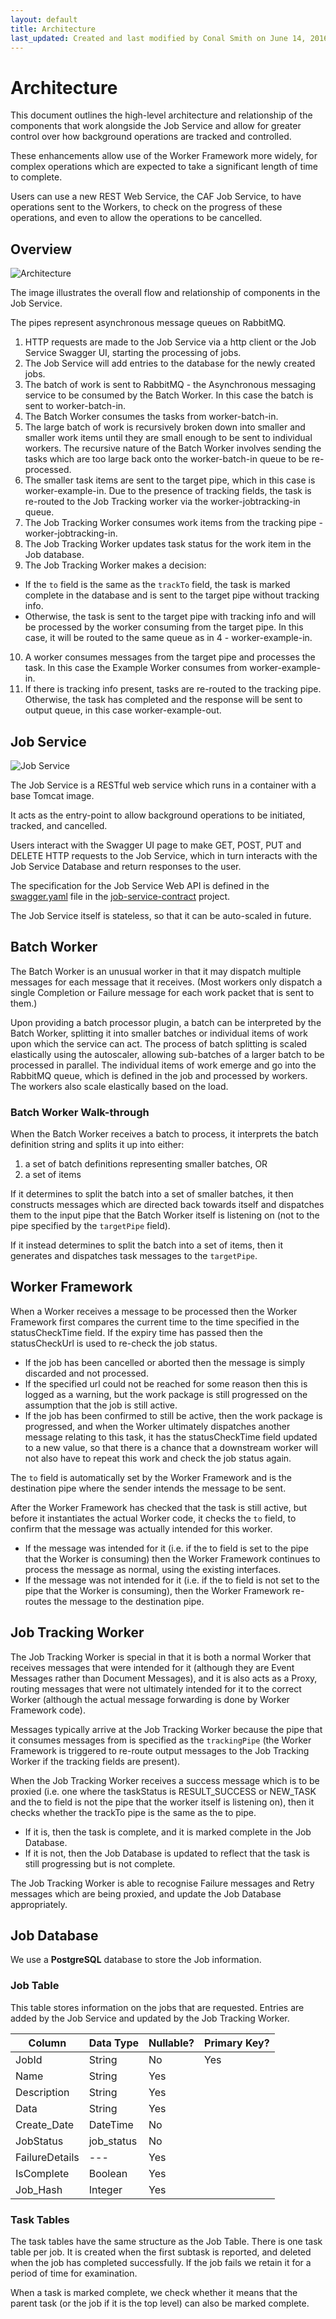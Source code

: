 ```yaml
---
layout: default
title: Architecture
last_updated: Created and last modified by Conal Smith on June 14, 2016
---
```


# Architecture

This document outlines the high-level architecture and relationship of the components that work alongside the Job Service and allow for greater control over how background operations are tracked and controlled.

These enhancements allow use of the Worker Framework more widely, for complex operations which are expected to take a significant length of time to complete.

Users can use a new REST Web Service, the CAF Job Service, to have operations sent to the Workers, to check on the progress of these operations, and even to allow the operations to be cancelled.

## Overview

![Architecture](images/ArchitectureSimple.png)

The image illustrates the overall flow and relationship of components in the Job Service.

The pipes represent asynchronous message queues on RabbitMQ.

1. HTTP requests are made to the Job Service via a http client or the Job Service Swagger UI, starting the processing of jobs.
2. The Job Service will add entries to the database for the newly created jobs.
3. The batch of work is sent to RabbitMQ - the Asynchronous messaging service to be consumed by the Batch Worker. In this case the batch is sent to worker-batch-in.
4. The Batch Worker consumes the tasks from worker-batch-in.
5. The large batch of work is recursively broken down into smaller and smaller work items until they are small enough to be sent to individual workers. The recursive nature of the Batch Worker involves sending the tasks which are too large back onto the worker-batch-in queue to be re-processed.
6. The smaller task items are sent to the target pipe, which in this case is worker-example-in. Due to the presence of tracking fields, the task is re-routed to the Job Tracking worker via the worker-jobtracking-in queue.
7. The Job Tracking Worker consumes work items from the tracking pipe - worker-jobtracking-in.
8. The Job Tracking Worker updates task status for the work item in the Job database.
9. The Job Tracking Worker makes a decision:
 - If the `to` field is the same as the `trackTo` field, the task is marked complete in the database and is sent to the target pipe without tracking info.
 - Otherwise, the task is sent to the target pipe with tracking info and will be processed by the worker consuming from the target pipe. In this case, it will be routed to the same queue as in 4 - worker-example-in.
10. A worker consumes messages from the target pipe and processes the task. In this case the Example Worker consumes from worker-example-in.
11. If there is tracking info present, tasks are re-routed to the tracking pipe. Otherwise, the task has completed and the response will be sent to output queue, in this case worker-example-out.

## Job Service

![Job Service](images/job_service_database_overview.png)

The Job Service is a RESTful web service which runs in a container with a base Tomcat image. 

It acts as the entry-point to allow background operations to be initiated, tracked, and cancelled.

Users interact with the Swagger UI page to make GET, POST, PUT and DELETE HTTP requests to the Job Service, which in turn interacts with the Job Service Database and return responses to the user.

The specification for the Job Service Web API is defined in the [swagger.yaml](https://github.hpe.com/caf/job-service-contract/blob/develop/src/main/resources/com/hpe/caf/services/job/swagger.yaml) file in the [job-service-contract](https://github.hpe.com/caf/job-service-contract) project.

The Job Service itself is stateless, so that it can be auto-scaled in future.

## Batch Worker

The Batch Worker is an unusual worker in that it may dispatch multiple messages for each message that it receives. (Most workers only dispatch a single Completion or Failure message for each work packet that is sent to them.)

Upon providing a batch processor plugin, a batch can be interpreted by the Batch Worker, splitting it into smaller batches or individual items of work upon which the service can act. The process of batch splitting is scaled elastically using the autoscaler, allowing sub-batches of a larger batch to be processed in parallel. The individual items of work emerge and go into the RabbitMQ queue, which is defined in the job and processed by workers. The workers also scale elastically based on the load.

### Batch Worker Walk-through

When the Batch Worker receives a batch to process, it interprets the batch definition string and splits it up into either:

1. a set of batch definitions representing smaller batches, OR
2. a set of items

If it determines to split the batch into a set of smaller batches, it then constructs messages which are directed back towards itself and dispatches them to the input pipe that the Batch Worker itself is listening on (not to the pipe specified by the `targetPipe` field).

If it instead determines to split the batch into a set of items, then it generates and dispatches task messages to the `targetPipe`.

## Worker Framework

When a Worker receives a message to be processed then the Worker Framework first compares the current time to the time specified in the statusCheckTime field. If the expiry time has passed then the statusCheckUrl is used to re-check the job status.

* If the job has been cancelled or aborted then the message is simply discarded and not processed.
* If the specified url could not be reached for some reason then this is logged as a warning, but the work package is still progressed on the assumption that the job is still active.
* If the job has been confirmed to still be active, then the work package is progressed, and when the Worker ultimately dispatches another message relating to this task, it has the statusCheckTime field updated to a new value, so that there is a chance that a downstream worker will not also have to repeat this work and check the job status again.

The `to` field is automatically set by the Worker Framework and is the destination pipe where the sender intends the message to be sent.

After the Worker Framework has checked that the task is still active, but before it instantiates the actual Worker code, it checks the `to` field, to confirm that the message was actually intended for this worker.

* If the message was intended for it (i.e. if the to field is set to the pipe that the Worker is consuming) then the Worker Framework continues to process the message as normal, using the existing interfaces.
* If the message was not intended for it (i.e. if the to field is not set to the pipe that the Worker is consuming), then the Worker Framework re-routes the message to the destination pipe.

## Job Tracking Worker

The Job Tracking Worker is special in that it is both a normal Worker that receives messages that were intended for it (although they are Event Messages rather than Document Messages), and it is also acts as a Proxy, routing messages that were not ultimately intended for it to the correct Worker (although the actual message forwarding is done by Worker Framework code).

Messages typically arrive at the Job Tracking Worker because the pipe that it consumes messages from is specified as the `trackingPipe` (the Worker Framework is triggered to re-route output messages to the Job Tracking Worker if the tracking fields are present).

When the Job Tracking Worker receives a success message which is to be proxied (i.e. one where the taskStatus is RESULT_SUCCESS or NEW_TASK and the to field is not the pipe that the worker itself is listening on), then it checks whether the trackTo pipe is the same as the to pipe.

* If it is, then the task is complete, and it is marked complete in the Job Database.
* If it is not, then the Job Database is updated to reflect that the task is still progressing but is not complete.

The Job Tracking Worker is able to recognise Failure messages and Retry messages which are being proxied, and update the Job Database appropriately.

## Job Database

We use a **PostgreSQL** database to store the Job information.

### Job Table

This table stores information on the jobs that are requested. Entries are added by the Job Service and updated by the Job Tracking Worker.

| **Column**     | **Data Type** | **Nullable?** | **Primary Key?** |
|----------------|---------------|---------------|------------------|
| JobId          | String        | No            | Yes              |
| Name           | String        | Yes           |                  |
| Description    | String        | Yes           |                  |
| Data           | String        | Yes           |                  |
| Create_Date    | DateTime      | No            |                  |
| JobStatus      | job_status    | No            |                  |
| FailureDetails | ---           | Yes           |                  |
| IsComplete     | Boolean       | Yes           |                  |
| Job_Hash       | Integer       | Yes           |                  |

### Task Tables

The task tables have the same structure as the Job Table. There is one task table per job. It is created when the first subtask is reported, and deleted when the job has completed successfully. If the job fails we retain it for a period of time for examination.

When a task is marked complete, we check whether it means that the parent task (or the job if it is the top level) can also be marked complete.
